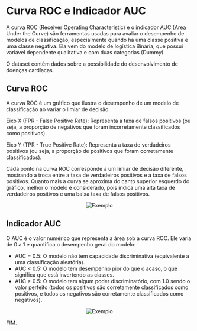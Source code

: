 # Curva ROC e Indicador AUC

A curva ROC (Receiver Operating Characteristic) e o indicador AUC (Area Under the Curve) são ferramentas usadas para avaliar o desempenho de modelos de classificação, especialmente quando 
há uma classe positiva e uma classe negativa. Ela vem do modelo de logística Binária, que possui variável dependente qualitativa e com duas categorias (Dummy).

O dataset contém dados sobre a possibilidade do desenvolvimento de doenças cardíacas.

## Curva ROC

A curva ROC é um gráfico que ilustra o desempenho de um modelo de classificação ao variar o limiar de decisão.

Eixo X (FPR - False Positive Rate): Representa a taxa de falsos positivos (ou seja, a proporção de negativos que foram incorretamente classificados como positivos).

Eixo Y (TPR - True Positive Rate): Representa a taxa de verdadeiros positivos (ou seja, a proporção de positivos que foram corretamente classificados).

Cada ponto na curva ROC corresponde a um limiar de decisão diferente, mostrando a troca entre a taxa de verdadeiros positivos e a taxa de falsos positivos. Quanto mais a curva se 
aproxima do canto superior esquerdo do gráfico, melhor o modelo é considerado, pois indica uma alta taxa de verdadeiros positivos e uma baixa taxa de falsos positivos.
<div align="center">
  <img src="https://github.com/CamilaDeAlm/CURVA-ROC-para-AVALIAR-um-modelo-de-Machine-Learning/blob/main/folder/Captura%20de%20tela%202024-08-30%20154307.png" alt="Exemplo" 
    width="largura" height="altura">
</div>

## Indicador AUC
O AUC é o valor numérico que representa a área sob a curva ROC. Ele varia de 0 a 1 e quantifica o desempenho geral do modelo:

 - AUC = 0.5: O modelo não tem capacidade discriminativa (equivalente a uma classificação aleatória).
- AUC < 0.5: O modelo tem desempenho pior do que o acaso, o que significa que está invertendo as classes.
- AUC > 0.5: O modelo tem algum poder discriminatório, com 1.0 sendo o valor perfeito (todos os positivos são corretamente classificados como positivos, e todos os negativos são
corretamente classificados como negativos).

<div align="center">
  <img src="https://github.com/CamilaDeAlm/CURVA-ROC-para-AVALIAR-um-modelo-de-Machine-Learning/blob/main/folder/Captura%20de%20tela%202024-08-30%20154321.png" alt="Exemplo" width="largura" height="altura">
</div>

FIM.

